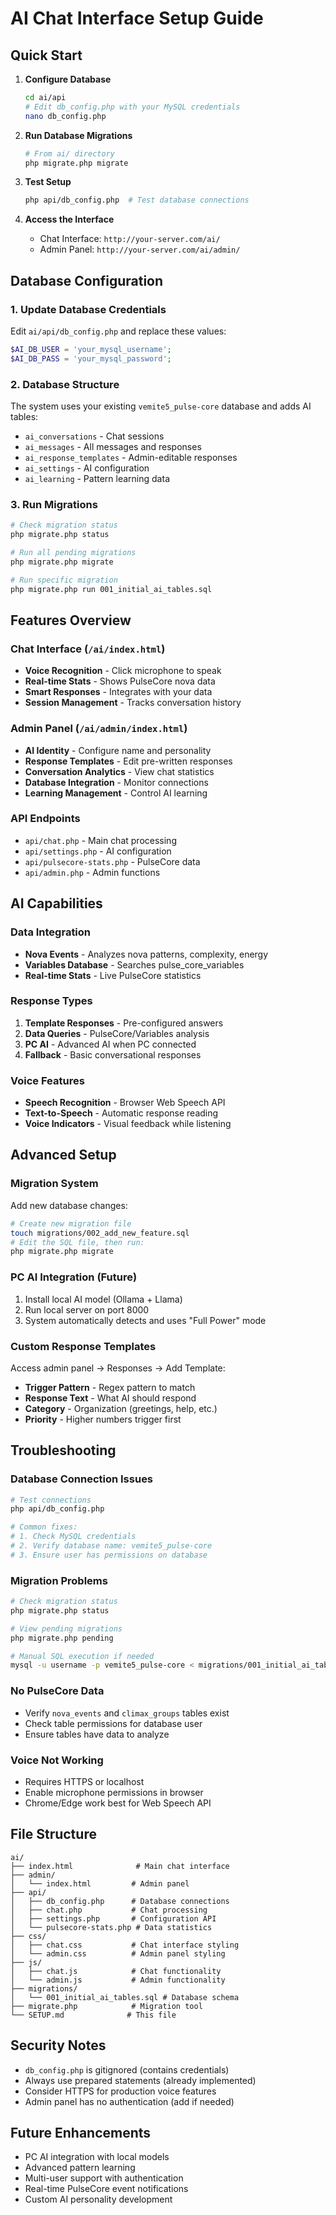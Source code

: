 # AI Chat Interface Setup Guide

## Quick Start


1. **Configure Database**
   ```bash
   cd ai/api
   # Edit db_config.php with your MySQL credentials
   nano db_config.php
   ```

2. **Run Database Migrations**
   ```bash
   # From ai/ directory
   php migrate.php migrate
   ```

3. **Test Setup**
   ```bash
   php api/db_config.php  # Test database connections
   ```

4. **Access the Interface**
   - Chat Interface: `http://your-server.com/ai/`
   - Admin Panel: `http://your-server.com/ai/admin/`

## Database Configuration

### 1. Update Database Credentials

Edit `ai/api/db_config.php` and replace these values:
```php
$AI_DB_USER = 'your_mysql_username';
$AI_DB_PASS = 'your_mysql_password';
```

### 2. Database Structure

The system uses your existing `vemite5_pulse-core` database and adds AI tables:
- `ai_conversations` - Chat sessions
- `ai_messages` - All messages and responses  
- `ai_response_templates` - Admin-editable responses
- `ai_settings` - AI configuration
- `ai_learning` - Pattern learning data

### 3. Run Migrations

```bash
# Check migration status
php migrate.php status

# Run all pending migrations
php migrate.php migrate

# Run specific migration
php migrate.php run 001_initial_ai_tables.sql
```

## Features Overview

### Chat Interface (`/ai/index.html`)
- **Voice Recognition** - Click microphone to speak
- **Real-time Stats** - Shows PulseCore nova data
- **Smart Responses** - Integrates with your data
- **Session Management** - Tracks conversation history

### Admin Panel (`/ai/admin/index.html`)
- **AI Identity** - Configure name and personality
- **Response Templates** - Edit pre-written responses
- **Conversation Analytics** - View chat statistics  
- **Database Integration** - Monitor connections
- **Learning Management** - Control AI learning

### API Endpoints
- `api/chat.php` - Main chat processing
- `api/settings.php` - AI configuration
- `api/pulsecore-stats.php` - PulseCore data
- `api/admin.php` - Admin functions

## AI Capabilities

### Data Integration
- **Nova Events** - Analyzes nova patterns, complexity, energy
- **Variables Database** - Searches pulse_core_variables
- **Real-time Stats** - Live PulseCore statistics

### Response Types
1. **Template Responses** - Pre-configured answers
2. **Data Queries** - PulseCore/Variables analysis  
3. **PC AI** - Advanced AI when PC connected
4. **Fallback** - Basic conversational responses

### Voice Features
- **Speech Recognition** - Browser Web Speech API
- **Text-to-Speech** - Automatic response reading
- **Voice Indicators** - Visual feedback while listening

## Advanced Setup

### Migration System
Add new database changes:
```bash
# Create new migration file
touch migrations/002_add_new_feature.sql
# Edit the SQL file, then run:
php migrate.php migrate
```

### PC AI Integration (Future)
1. Install local AI model (Ollama + Llama)
2. Run local server on port 8000
3. System automatically detects and uses "Full Power" mode

### Custom Response Templates
Access admin panel → Responses → Add Template:
- **Trigger Pattern** - Regex pattern to match
- **Response Text** - What AI should respond
- **Category** - Organization (greetings, help, etc.)
- **Priority** - Higher numbers trigger first

## Troubleshooting

### Database Connection Issues
```bash
# Test connections
php api/db_config.php

# Common fixes:
# 1. Check MySQL credentials
# 2. Verify database name: vemite5_pulse-core
# 3. Ensure user has permissions on database
```

### Migration Problems
```bash
# Check migration status
php migrate.php status

# View pending migrations
php migrate.php pending

# Manual SQL execution if needed
mysql -u username -p vemite5_pulse-core < migrations/001_initial_ai_tables.sql
```

### No PulseCore Data
- Verify `nova_events` and `climax_groups` tables exist
- Check table permissions for database user
- Ensure tables have data to analyze

### Voice Not Working
- Requires HTTPS or localhost
- Enable microphone permissions in browser
- Chrome/Edge work best for Web Speech API

## File Structure
```
ai/
├── index.html              # Main chat interface
├── admin/
│   └── index.html         # Admin panel
├── api/
│   ├── db_config.php      # Database connections
│   ├── chat.php           # Chat processing
│   ├── settings.php       # Configuration API
│   └── pulsecore-stats.php # Data statistics
├── css/
│   ├── chat.css           # Chat interface styling
│   └── admin.css          # Admin panel styling
├── js/
│   ├── chat.js            # Chat functionality
│   └── admin.js           # Admin functionality
├── migrations/
│   └── 001_initial_ai_tables.sql # Database schema
├── migrate.php            # Migration tool
└── SETUP.md              # This file
```

## Security Notes
- `db_config.php` is gitignored (contains credentials)
- Always use prepared statements (already implemented)
- Consider HTTPS for production voice features
- Admin panel has no authentication (add if needed)

## Future Enhancements
- PC AI integration with local models
- Advanced pattern learning
- Multi-user support with authentication
- Real-time PulseCore event notifications
- Custom AI personality development